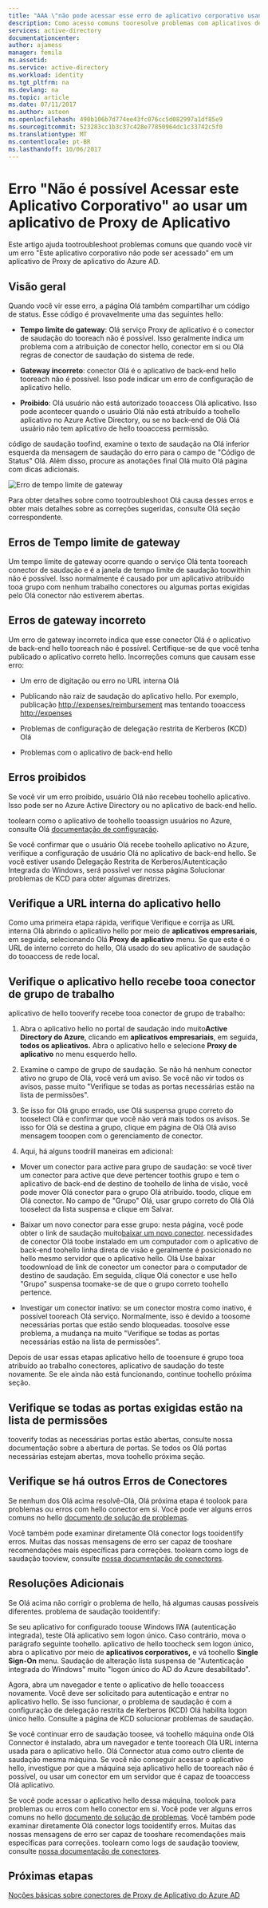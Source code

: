 ```yaml
---
title: "AAA \"não pode acessar esse erro de aplicativo corporativo usando um aplicativo de Proxy de aplicativo | Microsoft Docs\""
description: Como acesso comuns tooresolve problemas com aplicativos de Proxy de aplicativo do Azure AD.
services: active-directory
documentationcenter: 
author: ajamess
manager: femila
ms.assetid: 
ms.service: active-directory
ms.workload: identity
ms.tgt_pltfrm: na
ms.devlang: na
ms.topic: article
ms.date: 07/11/2017
ms.author: asteen
ms.openlocfilehash: 490b106b7d774ee43fc076cc5d082997a1df85e9
ms.sourcegitcommit: 523283cc1b3c37c428e77850964dc1c33742c5f0
ms.translationtype: MT
ms.contentlocale: pt-BR
ms.lasthandoff: 10/06/2017
---
```

# <a name="cant-access-this-corporate-application-error-when-using-an-application-proxy-application"></a>Erro "Não é possível Acessar este Aplicativo Corporativo" ao usar um aplicativo de Proxy de Aplicativo

Este artigo ajuda tootroubleshoot problemas comuns que quando você vir um erro "Este aplicativo corporativo não pode ser acessado" em um aplicativo de Proxy de aplicativo do Azure AD.

## <a name="overview"></a>Visão geral
Quando você vir esse erro, a página Olá também compartilhar um código de status. Esse código é provavelmente uma das seguintes hello:

-   **Tempo limite do gateway**: Olá serviço Proxy de aplicativo é o conector de saudação do tooreach não é possível. Isso geralmente indica um problema com a atribuição de conector hello, conector em si ou Olá regras de conector de saudação do sistema de rede.

-   **Gateway incorreto**: conector Olá é o aplicativo de back-end hello tooreach não é possível. Isso pode indicar um erro de configuração de aplicativo hello.

-   **Proibido**: Olá usuário não está autorizado tooaccess Olá aplicativo. Isso pode acontecer quando o usuário Olá não está atribuído a toohello aplicativo no Azure Active Directory, ou se no back-end de Olá Olá usuário não tem aplicativo de hello tooaccess permissão.

código de saudação toofind, examine o texto de saudação na Olá inferior esquerda da mensagem de saudação do erro para o campo de "Código de Status" Olá. Além disso, procure as anotações final Olá muito Olá página com dicas adicionais.

   ![Erro de tempo limite de gateway](./media/application-proxy/connection-problem.png)

Para obter detalhes sobre como tootroubleshoot Olá causa desses erros e obter mais detalhes sobre as correções sugeridas, consulte Olá seção correspondente.

## <a name="gateway-timeout-errors"></a>Erros de Tempo limite de gateway

Um tempo limite de gateway ocorre quando o serviço Olá tenta tooreach conector de saudação e é a janela de tempo limite de saudação toowithin não é possível. Isso normalmente é causado por um aplicativo atribuído tooa grupo com nenhum trabalho conectores ou algumas portas exigidas pelo Olá conector não estiverem abertas.


## <a name="bad-gateway-errors"></a>Erros de gateway incorreto

Um erro de gateway incorreto indica que esse conector Olá é o aplicativo de back-end hello tooreach não é possível. Certifique-se de que você tenha publicado o aplicativo correto hello. Incorreções comuns que causam esse erro:

-   Um erro de digitação ou erro no URL interna Olá

-   Publicando não raiz de saudação do aplicativo hello. Por exemplo, publicação <http://expenses/reimbursement> mas tentando tooaccess <http://expenses>

-   Problemas de configuração de delegação restrita de Kerberos (KCD) Olá

-   Problemas com o aplicativo de back-end hello

## <a name="forbidden-errors"></a>Erros proibidos

Se você vir um erro proibido, usuário Olá não recebeu toohello aplicativo. Isso pode ser no Azure Active Directory ou no aplicativo de back-end hello.

toolearn como o aplicativo de toohello tooassign usuários no Azure, consulte Olá [documentação de configuração](https://docs.microsoft.com/azure/active-directory/application-proxy-publish-azure-portal#add-a-test-user).

Se você confirmar que o usuário Olá recebe toohello aplicativo no Azure, verifique a configuração de usuário Olá no aplicativo de back-end hello. Se você estiver usando Delegação Restrita de Kerberos/Autenticação Integrada do Windows, será possível ver nossa página Solucionar problemas de KCD para obter algumas diretrizes.

## <a name="check-hello-applications-internal-url"></a>Verifique a URL interna do aplicativo hello

Como uma primeira etapa rápida, verifique Verifique e corrija as URL interna Olá abrindo o aplicativo hello por meio de **aplicativos empresariais**, em seguida, selecionando Olá **Proxy de aplicativo** menu. Se que este é o URL de interno correto do hello, Olá usado do seu aplicativo de saudação do tooaccess de rede local.

## <a name="check-hello-application-is-assigned-tooa-working-connector-group"></a>Verifique o aplicativo hello recebe tooa conector de grupo de trabalho

aplicativo de hello tooverify recebe tooa conector de grupo de trabalho:

1.  Abra o aplicativo hello no portal de saudação indo muito**Active Directory do Azure**, clicando em **aplicativos empresariais**, em seguida, **todos os aplicativos.** Abra o aplicativo hello e selecione **Proxy de aplicativo** no menu esquerdo hello.

2.  Examine o campo de grupo de saudação. Se não há nenhum conector ativo no grupo de Olá, você verá um aviso. Se você não vir todos os avisos, passe muito "Verifique se todas as portas necessárias estão na lista de permissões".

3.  Se isso for Olá grupo errado, use Olá suspensa grupo correto do tooselect Olá e confirmar que você não verá mais todos os avisos. Se isso for Olá se destina a grupo, clique em página de Olá Olá aviso mensagem tooopen com o gerenciamento de conector.

4.  Aqui, há alguns toodrill maneiras em adicional:

  * Mover um conector para active para grupo de saudação: se você tiver um conector para active que deve pertencer toothis grupo e tem o aplicativo de back-end de destino de toohello de linha de visão, você pode mover Olá conector para o grupo Olá atribuído. toodo, clique em Olá conector. No campo de "Grupo" Olá, usar grupo correto do Olá Olá tooselect da lista suspensa e clique em Salvar.

  * Baixar um novo conector para esse grupo: nesta página, você pode obter o link de saudação muito[baixar um novo conector](https://download.msappproxy.net/Subscription/d3c8b69d-6bf7-42be-a529-3fe9c2e70c90/Connector/Download). necessidades de conector Olá toobe instalado em um computador com o aplicativo de back-end toohello linha direta de visão e geralmente é posicionado no hello mesmo servidor que o aplicativo hello. Olá Use baixar toodownload de link de conector um conector para o computador de destino de saudação. Em seguida, clique Olá conector e use hello "Grupo" suspensa toomake-se de que o grupo correto toohello pertence.

  * Investigar um conector inativo: se um conector mostra como inativo, é possível tooreach Olá serviço. Normalmente, isso é devido a toosome necessárias portas que estão sendo bloqueadas. toosolve esse problema, a mudança na muito "Verifique se todas as portas necessárias estão na lista de permissões".

Depois de usar essas etapas aplicativo hello de tooensure é grupo tooa atribuído ao trabalho conectores, aplicativo de saudação do teste novamente. Se ele ainda não está funcionando, continue toohello próxima seção.

## <a name="check-all-required-ports-are-whitelisted"></a>Verifique se todas as portas exigidas estão na lista de permissões

tooverify todas as necessárias portas estão abertas, consulte nossa documentação sobre a abertura de portas. Se todos os Olá portas necessárias estejam abertas, mova toohello próxima seção.

## <a name="check-for-other-connector-errors"></a>Verifique se há outros Erros de Conectores

Se nenhum dos Olá acima resolvê-Olá, Olá próxima etapa é toolook para problemas ou erros com hello conector em si. Você pode ver alguns erros comuns no hello [documento de solução de problemas](https://docs.microsoft.com/azure/active-directory/active-directory-application-proxy-troubleshoot#connector-errors). 

Você também pode examinar diretamente Olá conector logs tooidentify erros. Muitas das nossas mensagens de erro ser capaz de tooshare recomendações mais específicas para correções. toolearn como logs de saudação tooview, consulte [nossa documentação de conectores](https://docs.microsoft.com/azure/active-directory/application-proxy-understand-connectors#under-the-hood).

## <a name="additional-resolutions"></a>Resoluções Adicionais

Se Olá acima não corrigir o problema de hello, há algumas causas possíveis diferentes. problema de saudação tooidentify:

Se seu aplicativo for configurado toouse Windows IWA (autenticação integrada), teste Olá aplicativo sem logon único. Caso contrário, mova o parágrafo seguinte toohello. aplicativo de hello toocheck sem logon único, abra o aplicativo por meio de **aplicativos corporativos,** e vá toohello **Single Sign-On** menu. Saudação de alteração lista suspensa de "Autenticação integrada do Windows" muito "logon único do AD do Azure desabilitado". 

Agora, abra um navegador e tente o aplicativo de hello tooaccess novamente. Você deve ser solicitado para autenticação e entrar no aplicativo hello. Se isso funcionar, o problema de saudação é com a configuração de delegação restrita de Kerberos (KCD) Olá habilita logon único hello. Consulte a página de KCD solucionar problemas de saudação.

Se você continuar erro de saudação toosee, vá toohello máquina onde Olá Connector é instalado, abra um navegador e tente tooreach Olá URL interna usada para o aplicativo hello. Olá Connector atua como outro cliente de saudação mesma máquina. Se você não conseguir acessar o aplicativo hello, investigue por que a máquina seja aplicativo hello de tooreach não é possível, ou usar um conector em um servidor que é capaz de tooaccess Olá aplicativo.

Se você pode acessar o aplicativo hello dessa máquina, toolook para problemas ou erros com hello conector em si. Você pode ver alguns erros comuns no hello [documento de solução de problemas](https://docs.microsoft.com/azure/active-directory/active-directory-application-proxy-troubleshoot#connector-errors). Você também pode examinar diretamente Olá conector logs tooidentify erros. Muitas das nossas mensagens de erro ser capaz de tooshare recomendações mais específicas para correções. toolearn como logs de saudação tooview, consulte [nossa documentação de conectores](https://docs.microsoft.com/azure/active-directory/application-proxy-understand-connectors#under-the-hood).

## <a name="next-steps"></a>Próximas etapas
[Noções básicas sobre conectores de Proxy de Aplicativo do Azure AD](application-proxy-understand-connectors.md)
